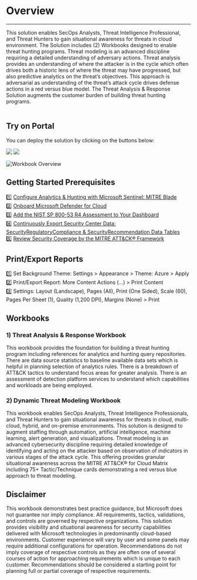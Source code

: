 # Overview
---
This solution enables SecOps Analysts, Threat Intelligence Professional, and Threat Hunters to gain situational awareness for threats in cloud environment. The Solution includes (2) Workbooks  designed to enable threat hunting programs. Threat modeling is an advanced discipline requiring a detailed understanding of adversary actions. Threat analysis provides an understanding of where the attacker is in the cycle which often drives both a historic lens of where the threat may have progressed, but also predictive analytics on the threat’s objectives. This approach is adversarial as understanding of the threat’s attack cycle drives defense actions in a red versus blue model. The Threat Analysis & Response Solution augments the customer burden of building threat hunting programs. <br>
<br>

## Try on Portal
You can deploy the solution by clicking on the buttons below:

<a href="https://portal.azure.com/#create/Microsoft.Template/uri/https%3A%2F%2Fraw.githubusercontent.com%2FAzure%2FAzure-Sentinel%2Fmaster%2FSolutions%2FThreatAnalysis%26Response%2FPackage%2FmainTemplate.json" target="_blank"><img src="https://aka.ms/deploytoazurebutton"/></a>
<a href="https://portal.azure.us/#create/Microsoft.Template/uri/https%3A%2F%2Fraw.githubusercontent.com%2FAzure%2FAzure-Sentinel%2Fmaster%2FSolutions%2FThreatAnalysis%26Response%2FPackage%2FmainTemplate.json" target="_blank"><img src="https://aka.ms/deploytoazuregovbutton"/></a>

![Workbook Overview](https://github.com/Azure/Azure-Sentinel/blob/master/Solutions/ThreatAnalysis%26Response/Workbooks/Images/ThreatAnalysis%26ResponseWhite.png?raw=true)

## Getting Started Prerequisites
1️⃣ [Configure Analytics & Hunting with Microsoft Sentinel: MITRE Blade](https://docs.microsoft.com/azure/sentinel/mitre-coverage)<br>
2️⃣ [Onboard Microsoft Defender for Cloud](https://docs.microsoft.com/azure/defender-for-cloud/get-started)<br>
3️⃣ [Add the NIST SP 800-53 R4 Assessment to Your Dashboard](https://docs.microsoft.com/azure/security-center/update-regulatory-compliance-packages#add-a-regulatory-standard-to-your-dashboard)<br>
4️⃣ [Continuously Export Security Center Data: SecurityRegulatoryCompliance & SecurityRecommendation Data Tables](https://docs.microsoft.com/azure/security-center/continuous-export)<br>
5️⃣ [Review Security Coverage by the MITRE ATT&CK® Framework](https://docs.microsoft.com/azure/sentinel/mitre-coverage)<br>

## Print/Export Reports
1️⃣ Set Background Theme: Settings > Appearance > Theme: Azure > Apply<br>
2️⃣ Print/Export Report: More Content Actions (...) > Print Content<br>
3️⃣ Settings: Layout (Landscape), Pages (All), Print (One Sided), Scale (60), Pages Per Sheet (1), Quality (1,200 DPI), Margins (None) > Print<br>

## Workbooks
### 1) Threat Analysis & Response Workbook
This workbook provides the foundation for building a threat hunting program including references for analytics and hunting query repositories. There are data source statistics to baseline available data sets which is helpful in planning selection of analytics rules. There is a breakdown of ATT&CK tactics to understand focus areas for greater analysis. There is an assessment of detection platform services to understand which capabilities and workloads are being employed. <br>
### 2) Dynamic Threat Modeling Workbook
This workbook enables SecOps Analysts, Threat Intelligence Professionals, and Threat Hunters to gain situational awareness for threats in cloud, multi-cloud, hybrid, and on-premise environments. This solution is designed to augment staffing through automation, artificial intelligence, machine learning, alert generation, and visualizations. Threat modeling is an advanced cybersecurity discipline requiring detailed knowledge of identifying and acting on the attacker based on observation of indicators in various stages of the attack cycle. This offering provides granular situational awareness across the MITRE ATT&CK® for Cloud Matrix including 75+ Tactic/Technique cards demonstrating a red versus blue approach to threat modeling.<br>

## Disclaimer
This workbook demonstrates best practice guidance, but Microsoft does not guarantee nor imply compliance. All requirements, tactics, validations, and controls are governed by respective organizations. This solution provides visibility and situational awareness for security capabilities delivered with Microsoft technologies in predominantly cloud-based environments. Customer experience will vary by user and some panels may require additional configurations for operation. Recommendations do not imply coverage of respective controls as they are often one of several courses of action for approaching requirements which is unique to each customer. Recommendations should be considered a starting point for planning full or partial coverage of respective requirements. 

